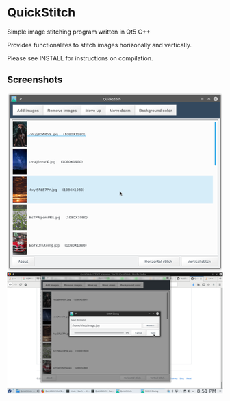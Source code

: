 # QuickStitch
Simple image stitching program written in Qt5 C++

Provides functionalites to stitch images horizonally and vertically.

Please see INSTALL for instructions on compilation.

## Screenshots
![appwindow](screenshots/quickstitch.png?raw=true)
![savescreen](screenshots/savescreen.png?raw=true)
